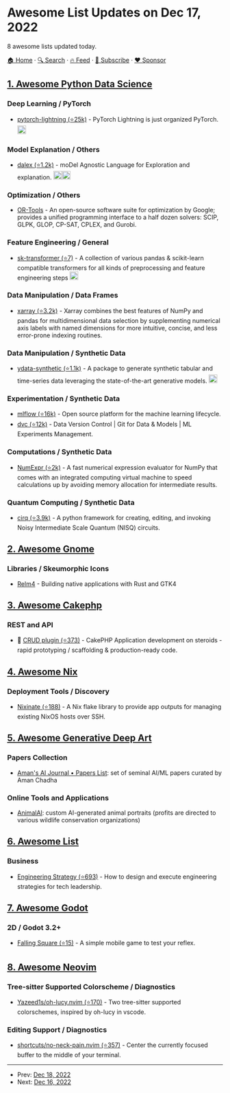# Awesome List Updates on Dec 17, 2022

8 awesome lists updated today.

[🏠 Home](/README.md) · [🔍 Search](https://www.trackawesomelist.com/search/) · [🔥 Feed](https://www.trackawesomelist.com/rss.xml) · [📮 Subscribe](https://trackawesomelist.us17.list-manage.com/subscribe?u=d2f0117aa829c83a63ec63c2f&id=36a103854c) · [❤️  Sponsor](https://github.com/sponsors/theowenyoung)



## [1. Awesome Python Data Science](/content/krzjoa/awesome-python-data-science/README.md)

### Deep Learning / PyTorch

*   [pytorch-lightning (⭐25k)](https://github.com/Lightning-AI/lightning) - PyTorch Lightning is just organized PyTorch. <img height="20" src="https://github.com/krzjoa/awesome-python-data-science/raw/master/img/pytorch_big2.png" alt="PyTorch based/compatible">

### Model Explanation / Others

*   [dalex (⭐1.2k)](https://github.com/ModelOriented/DALEX) - moDel Agnostic Language for Exploration and explanation. <img height="20" src="https://github.com/krzjoa/awesome-python-data-science/raw/master/img/sklearn_big.png" alt="sklearn"><img height="20" src="https://github.com/krzjoa/awesome-python-data-science/raw/master/img/R_big.png" alt="R inspired/ported lib">

### Optimization / Others

*   [OR-Tools](https://developers.google.com/optimization) - An open-source software suite for optimization by Google; provides a unified programming interface to a half dozen solvers: SCIP, GLPK, GLOP, CP-SAT, CPLEX, and Gurobi.

### Feature Engineering / General

*   [sk-transformer (⭐7)](https://github.com/chrislemke/sk-transformers) - A collection of various pandas & scikit-learn compatible transformers for all kinds of preprocessing and feature engineering steps <img height="20" src="https://github.com/krzjoa/awesome-python-data-science/raw/master/img/pandas_big.png" alt="pandas compatible">

### Data Manipulation / Data Frames

*   [xarray (⭐3.2k)](https://github.com/pydata/xarray) - Xarray combines the best features of NumPy and pandas for multidimensional data selection by supplementing numerical axis labels with named dimensions for more intuitive, concise, and less error-prone indexing routines.

### Data Manipulation / Synthetic Data

*   [ydata-synthetic (⭐1.1k)](https://github.com/ydataai/ydata-synthetic) - A package to generate synthetic tabular and time-series data leveraging the state-of-the-art generative models. <img height="20" src="https://github.com/krzjoa/awesome-python-data-science/raw/master/img/pandas_big.png" alt="pandas compatible">

### Experimentation / Synthetic Data

*   [mlflow (⭐16k)](https://github.com/mlflow/mlflow) - Open source platform for the machine learning lifecycle.
*   [dvc (⭐12k)](https://github.com/iterative/dvc) - Data Version Control | Git for Data & Models | ML Experiments Management.

### Computations / Synthetic Data

*   [NumExpr (⭐2k)](https://github.com/pydata/numexpr) - A fast numerical expression evaluator for NumPy that comes with an integrated computing virtual machine to speed calculations up by avoiding memory allocation for intermediate results.

### Quantum Computing / Synthetic Data

*   [cirq (⭐3.9k)](https://github.com/quantumlib/Cirq) - A python framework for creating, editing, and invoking Noisy Intermediate Scale Quantum (NISQ) circuits.

## [2. Awesome Gnome](/content/Kazhnuz/awesome-gnome/README.md)

### Libraries / Skeumorphic Icons

*   [Relm4](https://relm4.org/) - Building native applications with Rust and GTK4

## [3. Awesome Cakephp](/content/FriendsOfCake/awesome-cakephp/README.md)

### REST and API

*   🍰 [CRUD plugin (⭐373)](https://github.com/FriendsOfCake/crud) - CakePHP Application development on steroids - rapid prototyping / scaffolding & production-ready code.

## [4. Awesome Nix](/content/nix-community/awesome-nix/README.md)

### Deployment Tools / Discovery

*   [Nixinate (⭐188)](https://github.com/MatthewCroughan/nixinate) - A Nix flake library to provide app outputs for managing existing NixOS hosts over SSH.

## [5. Awesome Generative Deep Art](/content/filipecalegario/awesome-generative-deep-art/README.md)

### Papers Collection

*   [Aman's AI Journal • Papers List](https://aman.ai/papers/): set of seminal AI/ML papers curated by Aman Chadha

### Online Tools and Applications

*   [AnimalAI](https://animalai.co/): custom AI-generated animal portraits (profits are directed to various wildlife conservation organizations)

## [6. Awesome List](/content/sindresorhus/awesome/README.md)

### Business

*   [Engineering Strategy (⭐693)](https://github.com/aleixmorgadas/awesome-engineering-strategy#readme) - How to design and execute engineering strategies for tech leadership.

## [7. Awesome Godot](/content/godotengine/awesome-godot/README.md)

### 2D / Godot 3.2+

*   [Falling Square (⭐15)](https://github.com/EmilienLeroy/FallingSquare) - A simple mobile game to test your reflex.

## [8. Awesome Neovim](/content/rockerBOO/awesome-neovim/README.md)

### Tree-sitter Supported Colorscheme / Diagnostics

*   [Yazeed1s/oh-lucy.nvim (⭐170)](https://github.com/yazeed1s/oh-lucy.nvim) - Two tree-sitter supported colorschemes, inspired by oh-lucy in vscode.

### Editing Support / Diagnostics

*   [shortcuts/no-neck-pain.nvim (⭐357)](https://github.com/shortcuts/no-neck-pain.nvim) - Center the currently focused buffer to the middle of your terminal.

---

- Prev: [Dec 18, 2022](/content/2022/12/18/README.md)
- Next: [Dec 16, 2022](/content/2022/12/16/README.md)